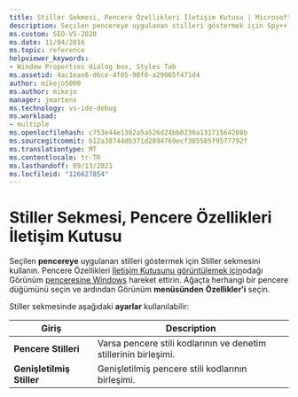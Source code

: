 ```yaml
---
title: Stiller Sekmesi, Pencere Özellikleri İletişim Kutusu | Microsoft Docs
description: Seçilen pencereye uygulanan stilleri göstermek için Spy++ içinde Stiller sekmesini kullanın. Odağı Görünüm penceresine hareket ettirerek Pencere Özellikleri Windows görüntüleme.
ms.custom: SEO-VS-2020
ms.date: 11/04/2016
ms.topic: reference
helpviewer_keywords:
- Window Properties dialog box, Styles Tab
ms.assetid: 4ac1eae8-d6ce-4f05-98f0-a29065f471d4
author: mikejo5000
ms.author: mikejo
manager: jmartens
ms.technology: vs-ide-debug
ms.workload:
- multiple
ms.openlocfilehash: c753e44e1382a5a526d24bb0230a13171564208b
ms.sourcegitcommit: b12a38744db371d2894769ecf305585f9577792f
ms.translationtype: MT
ms.contentlocale: tr-TR
ms.lasthandoff: 09/13/2021
ms.locfileid: "126627854"
---
```

# <a name="styles-tab-window-properties-dialog-box"></a>Stiller Sekmesi, Pencere Özellikleri İletişim Kutusu
Seçilen **pencereye** uygulanan stilleri göstermek için Stiller sekmesini kullanın. Pencere Özellikleri [İletişim Kutusunu görüntülemek için](../debugger/window-properties-dialog-box.md)odağı Görünüm [penceresine Windows](../debugger/windows-view.md) hareket ettirin. Ağaçta herhangi bir pencere düğümünü seçin ve ardından Görünüm **menüsünden** **Özellikler'i** seçin.

 Stiller sekmesinde aşağıdaki **ayarlar** kullanılabilir:

|Giriş|Description|
|-----------|-----------------|
|**Pencere Stilleri**|Varsa pencere stili kodlarının ve denetim stillerinin birleşimi.|
|**Genişletilmiş Stiller**|Genişletilmiş pencere stili kodlarının birleşimi.|